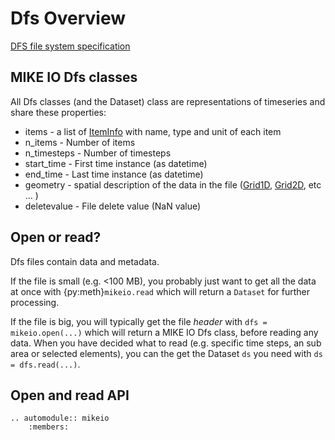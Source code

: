 # Dfs Overview

[DFS file system specification](https://docs.mikepoweredbydhi.com/core_libraries/dfs/dfs-file-system)


## MIKE IO Dfs classes

All Dfs classes (and the Dataset) class are representations of timeseries and 
share these properties: 

* items - a list of [ItemInfo](ItemInfo) with name, type and unit of each item
* n_items - Number of items
* n_timesteps - Number of timesteps
* start_time - First time instance (as datetime)
* end_time - Last time instance (as datetime)
* geometry - spatial description of the data in the file ([Grid1D](Grid1D), [Grid2D](Grid2D), etc ... )
* deletevalue - File delete value (NaN value)



## Open or read? 

Dfs files contain data and metadata. 

If the file is small (e.g. <100 MB), you probably just want to get all the data at once with {py:meth}`mikeio.read` which will return a `Dataset` for further processing.   

If the file is big, you will typically get the file *header* with `dfs = mikeio.open(...)` which will return a MIKE IO Dfs class, before reading any data. When you have decided what to read (e.g. specific time steps, an sub area or selected elements), you can the get the Dataset `ds` you need with `ds = dfs.read(...)`.

## Open and read API

```{eval-rst}
.. automodule:: mikeio
	:members:
```

